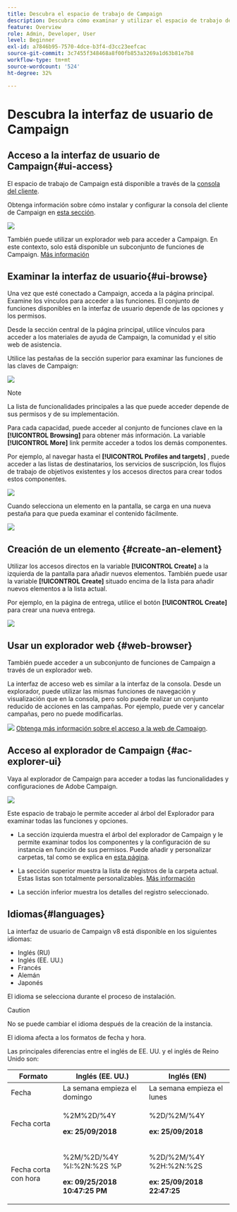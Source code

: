 ```yaml
---
title: Descubra el espacio de trabajo de Campaign
description: Descubra cómo examinar y utilizar el espacio de trabajo de Campaign
feature: Overview
role: Admin, Developer, User
level: Beginner
exl-id: a7846b95-7570-4dce-b3f4-d3cc23eefcac
source-git-commit: 3c7455f348468a8f00fb853a3269a1d63b81e7b8
workflow-type: tm+mt
source-wordcount: '524'
ht-degree: 32%

---
```


# Descubra la interfaz de usuario de Campaign

## Acceso a la interfaz de usuario de Campaign{#ui-access}

El espacio de trabajo de Campaign está disponible a través de la [consola del cliente](../architecture/general-architecture.md).

Obtenga información sobre cómo instalar y configurar la consola del cliente de Campaign en [esta sección](../start/connect.md).

![](assets/home-page.png)

También puede utilizar un explorador web para acceder a Campaign. En este contexto, solo está disponible un subconjunto de funciones de Campaign. [Más información](#web-browser)

## Examinar la interfaz de usuario{#ui-browse}

Una vez que esté conectado a Campaign, acceda a la página principal. Examine los vínculos para acceder a las funciones. El conjunto de funciones disponibles en la interfaz de usuario depende de las opciones y los permisos.

Desde la sección central de la página principal, utilice vínculos para acceder a los materiales de ayuda de Campaign, la comunidad y el sitio web de asistencia.

Utilice las pestañas de la sección superior para examinar las funciones de las claves de Campaign:

![](assets/overview-home.png)

>[!NOTE]
>
>La lista de funcionalidades principales a las que puede acceder depende de sus permisos y de su implementación.

Para cada capacidad, puede acceder al conjunto de funciones clave en la **[!UICONTROL Browsing]** para obtener más información. La variable **[!UICONTROL More]** link permite acceder a todos los demás componentes.

Por ejemplo, al navegar hasta el **[!UICONTROL Profiles and targets]** , puede acceder a las listas de destinatarios, los servicios de suscripción, los flujos de trabajo de objetivos existentes y los accesos directos para crear todos estos componentes.

![](assets/overview-list.png)

Cuando selecciona un elemento en la pantalla, se carga en una nueva pestaña para que pueda examinar el contenido fácilmente.

![](assets/new-tab.png)

## Creación de un elemento {#create-an-element}

Utilizar los accesos directos en la variable **[!UICONTROL Create]** a la izquierda de la pantalla para añadir nuevos elementos. También puede usar la variable **[!UICONTROL Create]** situado encima de la lista para añadir nuevos elementos a la lista actual.

Por ejemplo, en la página de entrega, utilice el botón **[!UICONTROL Create]** para crear una nueva entrega.

![](assets/new-recipient.png)

## Usar un explorador web {#web-browser}

También puede acceder a un subconjunto de funciones de Campaign a través de un explorador web.

La interfaz de acceso web es similar a la interfaz de la consola. Desde un explorador, puede utilizar las mismas funciones de navegación y visualización que en la consola, pero solo puede realizar un conjunto reducido de acciones en las campañas. Por ejemplo, puede ver y cancelar campañas, pero no puede modificarlas.

![](../assets/do-not-localize/glass.png) [Obtenga más información sobre el acceso a la web de Campaign](../start/connect.md#web-access).

## Acceso al explorador de Campaign {#ac-explorer-ui}

Vaya al explorador de Campaign para acceder a todas las funcionalidades y configuraciones de Adobe Campaign.

![](assets/explorer.png)

Este espacio de trabajo le permite acceder al árbol del Explorador para examinar todas las funciones y opciones.

* La sección izquierda muestra el árbol del explorador de Campaign y le permite examinar todos los componentes y la configuración de su instancia en función de sus permisos. Puede añadir y personalizar carpetas, tal como se explica en [esta página](../audiences/folders-and-views.md).

* La sección superior muestra la lista de registros de la carpeta actual. Estas listas son totalmente personalizables. [Más información](../config/ui-settings.md)

* La sección inferior muestra los detalles del registro seleccionado.

## Idiomas{#languages}

La interfaz de usuario de Campaign v8 está disponible en los siguientes idiomas:

* Inglés (RU)
* Inglés (EE. UU.)
* Francés
* Alemán
* Japonés

El idioma se selecciona durante el proceso de instalación.

>[!CAUTION]
>
>No se puede cambiar el idioma después de la creación de la instancia.

El idioma afecta a los formatos de fecha y hora.

Las principales diferencias entre el inglés de EE. UU. y el inglés de Reino Unido son:

<table> 
 <thead> 
  <tr> 
   <th> Formato<br /> </th> 
   <th> Inglés (EE. UU.)<br /> </th> 
   <th> Inglés (EN)<br /> </th> 
  </tr> 
 </thead> 
 <tbody> 
  <tr> 
   <td> Fecha<br /> </td> 
   <td> La semana empieza el domingo<br /> </td> 
   <td> La semana empieza el lunes<br /> </td> 
  </tr> 
  <tr> 
   <td> Fecha corta<br /> </td> 
   <td> <p>%2M%2D/%4Y</p><p><strong>ex: 25/09/2018</strong></p> </td> 
   <td> <p>%2D/%2M/%4Y</p><p><strong>ex: 25/09/2018</strong></p> </td> 
  </tr> 
  <tr> 
   <td> Fecha corta con hora<br /> </td> 
   <td> <p>%2M/%2D/%4Y %I:%2N:%2S %P</p><p><strong>ex: 09/25/2018 10:47:25 PM</strong></p> </td> 
   <td> <p>%2D/%2M/%4Y %2H:%2N:%2S</p><p><strong>ex: 25/09/2018 22:47:25</strong></p> </td> 
  </tr> 
 </tbody> 
</table>
